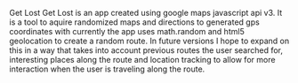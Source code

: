 Get Lost 
Get Lost is an app created using google maps javascript api v3. It is a tool to aquire randomized maps and directions to generated gps coordinates with currently the app uses math.random and html5 geolocation to create a random route. In future versions I hope to expand on this in a way that takes into account previous routes the user searched for, interesting places along the route and location tracking to allow for more interaction when the user is traveling along the route. 